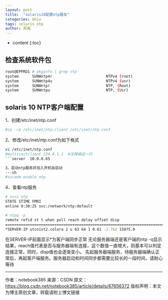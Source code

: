 ```yaml
---
layout: post
title:  "solaris10配置ntp服务"
categories: Unix 
tags: solaris ntp
author: 郑禹
---
```


* content
{:toc}

## 检查系统软件包
```sh
root@EPPRD1 # pkginfo | grep ntp
system      SUNWntp4r                        NTPv4 (root)
system      SUNWntp4u                        NTPv4 (usr)
system      SUNWntpr                         NTP, (Root)
system      SUNWntpu                         NTP, (Usr)
```





## solaris 10 NTP客户端配置
1、创建/etc/inet/ntp.conf 
```sh
#cp -rp /etc/inet/ntp.client /etc/inet/ntp.conf
```

2、修改/etc/inet/ntp.conf为如下格式
```sh
vi /etc/inet/ntp.conf
#multicastclient 224.0.1.1  #注释掉这一行
```server  10.0.0.65

3、启动ntp服务并加入开机自启动
···sh
#svcadm enable ntp
```

4、查看ntp服务
```sh
# svcs ntp
STATE STIME FMRI
online 9:38:25 svc:/network/ntp:default

# ntpq -p
remote refid st t when poll reach delay offset disp
=============================================================================
*SERVER-IP utcnist2.colora 2 u 63 64 1 0.61 -2.762 15875.0
```

在SERVER-IP前面显示*为客户端同步正常 
无论服务器端还是客户端的ntp -q显示结果，reach值代表是否与服务器端有连接，这个数值一直增大，则基本可以判定连接正常，同时，disp值也会逐渐变小。 
先起服务器端服务，待服务器端确认正常后，再起客户端服务。服务器启动和时间同步都需要比较长的一段时间，请耐心等待

--------------------- 
作者：notebook385 
来源：CSDN 
原文：https://blog.csdn.net/notebook385/article/details/67656372 
版权声明：本文为博主原创文章，转载请附上博文链接